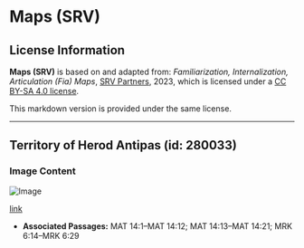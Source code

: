 # Maps (SRV)

## License Information

**Maps (SRV)** is based on and adapted from: _Familiarization, Internalization, Articulation (Fia) Maps_, [SRV Partners](https://srvpartners.org/home/), 2023, which is licensed under a [CC BY-SA 4.0 license](https://creativecommons.org/licenses/by-sa/4.0/legalcode.en).

This markdown version is provided under the same license.



--------------------------------

## Territory of Herod Antipas (id: 280033)

### Image Content

![Image](https://cdn.aquifer.bible/aquifer-content/resources/FIAMaps/territory-of-herod-antipas.jpg)

[link](https://cdn.aquifer.bible/aquifer-content/resources/FIAMaps/territory-of-herod-antipas.jpg)

* **Associated Passages:** MAT 14:1–MAT 14:12; MAT 14:13–MAT 14:21; MRK 6:14–MRK 6:29

